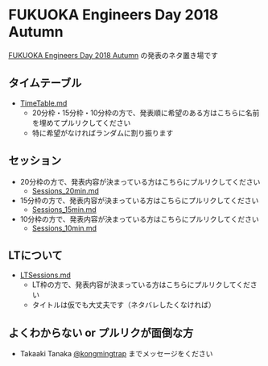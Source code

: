 # FUKUOKA Engineers Day 2018 Autumn

[FUKUOKA Engineers Day 2018 Autumn](https://engineers-day.connpass.com/event/91473/) の発表のネタ置き場です

## タイムテーブル
- [TimeTable.md](https://github.com/kongmingstrap/FUKUOKA-Engineers-Day-2018-Autumn/blob/master/TimeTable.md)
    - 20分枠・15分枠・10分枠の方で、発表順に希望のある方はこちらに名前を埋めてプルリクしてください
    - 特に希望がなければランダムに割り振ります

## セッション
- 20分枠の方で、発表内容が決まっている方はこちらにプルリクしてください
    - [Sessions_20min.md](https://github.com/kongmingstrap/FUKUOKA-Engineers-Day-2018-Autumn/blob/master/Sessions_20min.md)
- 15分枠の方で、発表内容が決まっている方はこちらにプルリクしてください
    - [Sessions_15min.md](https://github.com/kongmingstrap/FUKUOKA-Engineers-Day-2018-Autumn/blob/master/Sessions_15min.md)
- 10分枠の方で、発表内容が決まっている方はこちらにプルリクしてください
    - [Sessions_10min.md](https://github.com/kongmingstrap/FUKUOKA-Engineers-Day-2018-Autumn/blob/master/Sessions_10min.md)

## LTについて
- [LTSessions.md](https://github.com/kongmingstrap/FUKUOKA-Engineers-Day-2018-Autumn/blob/master/LTSessions.md)
    - LT枠の方で、発表内容が決まっている方はこちらにプルリクしてください
    - タイトルは仮でも大丈夫です（ネタバレしたくなければ）

## よくわからない or プルリクが面倒な方

- Takaaki Tanaka [@kongmingtrap](https://twitter.com/kongmingtrap) までメッセージをください